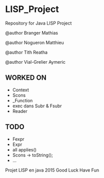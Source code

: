 # LISP_Project
Repository for Java LISP Project


@author Branger Mathias

@author Nogueron Matthieu

@author Tith Reatha

@author Vial-Grelier Aymeric

## WORKED ON
- Context
- Scons
- _Function
- exec dans Subr & Fsubr
- Reader

## TODO
- Fexpr
- Expr
- all applies()
- Scons -> toString();
- ...

Projet LISP en java 2015
Good Luck Have Fun
